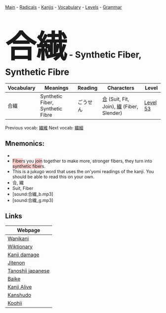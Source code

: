 <style> bigfont {font-size: 100px}</style>
[Main](../README.md) -
[Radicals](../radicals.md) -
[Kanjis](../kanjis.md) -
[Vocabulary](../vocabulary.md) -
[Levels](../levels.md) -
[Grammar](../grammar.md)
# <bigfont> 合繊</bigfont> - Synthetic Fiber, Synthetic Fibre 

| Vocabulary | Meanings | Reading | Characters | Level |
| --- | --- | --- | --- | --- |
| 合繊 | Synthetic Fiber, Synthetic Fibre | ごうせん |  [合](../kanjis/合.md) (Suit, Fit, Join), [繊](../kanjis/繊.md) (Fiber, Slender) | [Level 53](../levels/wk_level53.md) |

Previous vocab: [繊維](繊維.md) Next vocab: [繊細](繊細.md) 

## Mnemonics:

* 
* <span style="background-color:#ffcccb"> Fiber</span>s you <span style="background-color:#ffcccb"> join</span> together to make more, stronger fibers, they turn into <span style="background-color:#ffcccb"> synthetic fiber</span>s.
* This is a jukugo word that uses the on'yomi readings of the kanji. You should be able to read this on your own.
* 合, 繊
* Suit, Fiber
* [sound:合繊_b.mp3]
* [sound:合繊_g.mp3]


## Links 

| Webpage |
| --- |
| [Wanikani          ](https://www.wanikani.com/kanji/合繊) |
| [Wiktionary        ](https://en.wiktionary.org/wiki/合繊) |
| [Kanji damage      ](http://www.kanjidamage.com/kanji/search?utf8=✓&q=合繊) |
| [Jitenon           ](https://jitenon.com/kanji/合繊) |
| [Tanoshii japanese ](https://www.tanoshiijapanese.com/dictionary/kanji.cfm?k=合繊) |
| [Baike             ](https://baike.baidu.com/item/合繊) |
| [Kanji Alive       ](https://app.kanjialive.com/合繊) |
| [Kanshudo          ](https://www.kanshudo.com/searchmn?q=合繊) |
| [Koohii            ](https://kanji.koohii.com/study/kanji/合繊) |
